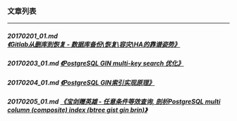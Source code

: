 ### 文章列表  
----  
##### 20170201_01.md   [《Gitlab从删库到恢复 - 数据库备份\恢复\容灾\HA的靠谱姿势》](20170201_01.md)  
##### 20170203_01.md   [《PostgreSQL GIN multi-key search 优化》](20170203_01.md)  
##### 20170204_01.md   [《PostgreSQL GIN索引实现原理》](20170204_01.md)  
##### 20170205_01.md   [《宝剑赠英雄 - 任意条件等效查询, 剖析PostgreSQL multi column (composite) index (btree gist gin brin)》](20170205_01.md)  

